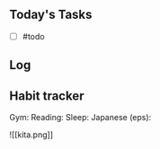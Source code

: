 ## Today's Tasks

- [ ]  #todo


## Log



## Habit tracker

Gym:
Reading:
Sleep:
Japanese (eps):


![[kita.png]]
